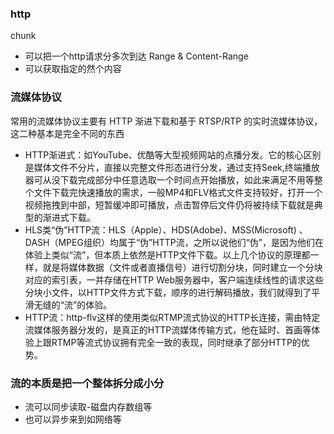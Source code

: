 ### http
chunk
- 可以把一个http请求分多次到达
Range & Content-Range
- 可以获取指定的然个内容
### 流媒体协议
常用的流媒体协议主要有 HTTP 渐进下载和基于 RTSP/RTP 的实时流媒体协议，这二种基本是完全不同的东西
- HTTP渐进式：如YouTube、优酷等大型视频网站的点播分发。它的核心区别是媒体文件不分片，直接以完整文件形态进行分发，通过支持Seek,终端播放器可从没下载完成部分中任意选取一个时间点开始播放，如此来满足不用等整个文件下载完快速播放的需求，一般MP4和FLV格式文件支持较好，打开一个视频拖拽到中部，短暂缓冲即可播放，点击暂停后文件仍将被持续下载就是典型的渐进式下载。
- HLS类“伪”HTTP流：HLS（Apple）、HDS(Adobe)、MSS(Microsoft) 、DASH（MPEG组织）均属于“伪”HTTP流，之所以说他们“伪”，是因为他们在体验上类似“流”，但本质上依然是HTTP文件下载。以上几个协议的原理都一样，就是将媒体数据（文件或者直播信号）进行切割分块，同时建立一个分块对应的索引表，一并存储在HTTP Web服务器中，客户端连续线性的请求这些分块小文件，以HTTP文件方式下载，顺序的进行解码播放，我们就得到了平滑无缝的“流”的体验。
- HTTP流：http-flv这样的使用类似RTMP流式协议的HTTP长连接，需由特定流媒体服务器分发的，是真正的HTTP流媒体传输方式，他在延时、首画等体验上跟RTMP等流式协议拥有完全一致的表现，同时继承了部分HTTP的优势。
### 流的本质是把一个整体拆分成小分
- 流可以同步读取-磁盘内存数组等
- 也可以异步来到如网络等